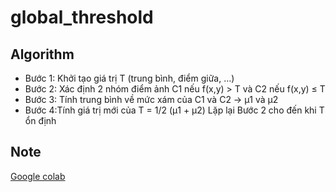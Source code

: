 # global_threshold

## Algorithm
* Bước 1: Khởi tạo giá trị T (trung bình, điểm giữa, …)
* Bước 2: Xác định 2 nhóm điểm ảnh C1 nếu f(x,y) > T và C2 nếu f(x,y) ≤ T
* Bước 3: Tính trung bình về mức xám của C1 và C2 -> μ1 và μ2
* Bước 4:Tính giá trị mới của T = 1/2 (μ1 + μ2) Lặp lại Bước 2 cho đến khi T ổn định 

## Note
 
[Google colab](https://colab.research.google.com/drive/1Wa85C-b6EqrbMA8NYPcrQO2NyN5t5rvI?usp=sharing)
